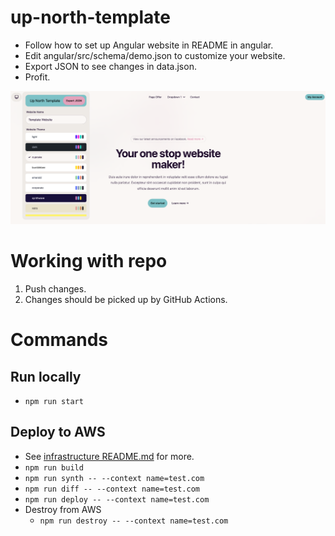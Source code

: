 # up-north-template

- Follow how to set up Angular website in README in angular.
- Edit angular/src/schema/demo.json to customize your website.
- Export JSON to see changes in data.json.
- Profit.

![Image of Up North Template](Documents/website.png "Image of Up North Template")

# Working with repo
1. Push changes.
1. Changes should be picked up by GitHub Actions.

# Commands
## Run locally
- ```npm run start```

## Deploy to AWS
- See [infrastructure README.md](./infrastructure/README.md) for more.
- ```npm run build```
- ```npm run synth -- --context name=test.com```
- ```npm run diff -- --context name=test.com```
- ```npm run deploy -- --context name=test.com```
- Destroy from AWS
   - ```npm run destroy -- --context name=test.com```
